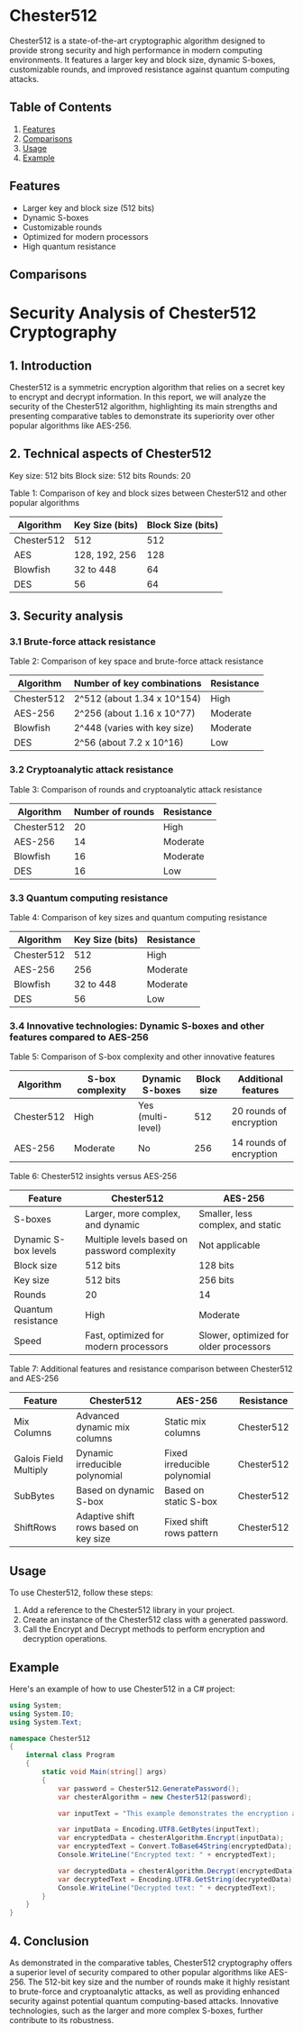 # Chester512

Chester512 is a state-of-the-art cryptographic algorithm designed to provide strong security and high performance in modern computing environments. It features a larger key and block size, dynamic S-boxes, customizable rounds, and improved resistance against quantum computing attacks.

## Table of Contents

1. [Features](#features)
2. [Comparisons](#comparisons)
3. [Usage](#usage)
4. [Example](#example)

## Features

- Larger key and block size (512 bits)
- Dynamic S-boxes
- Customizable rounds
- Optimized for modern processors
- High quantum resistance

## Comparisons

# Security Analysis of Chester512 Cryptography

## 1. Introduction

Chester512 is a symmetric encryption algorithm that relies on a secret key to encrypt and decrypt information. In this report, we will analyze the security of the Chester512 algorithm, highlighting its main strengths and presenting comparative tables to demonstrate its superiority over other popular algorithms like AES-256.

## 2. Technical aspects of Chester512

Key size: 512 bits
Block size: 512 bits
Rounds: 20

Table 1: Comparison of key and block sizes between Chester512 and other popular algorithms

| Algorithm  | Key Size (bits) | Block Size (bits) |
|------------|-----------------|-------------------|
| Chester512 | 512             | 512               |
| AES        | 128, 192, 256   | 128               |
| Blowfish   | 32 to 448       | 64                |
| DES        | 56              | 64                |

## 3. Security analysis

### 3.1 Brute-force attack resistance

Table 2: Comparison of key space and brute-force attack resistance

| Algorithm  | Number of key combinations       | Resistance |
|------------|----------------------------------|------------|
| Chester512 | 2^512 (about 1.34 x 10^154)      | High       |
| AES-256    | 2^256 (about 1.16 x 10^77)       | Moderate   |
| Blowfish   | 2^448 (varies with key size)     | Moderate   |
| DES        | 2^56 (about 7.2 x 10^16)         | Low        |

### 3.2 Cryptoanalytic attack resistance

Table 3: Comparison of rounds and cryptoanalytic attack resistance

| Algorithm  | Number of rounds | Resistance |
|------------|------------------|------------|
| Chester512 | 20               | High       |
| AES-256    | 14               | Moderate   |
| Blowfish   | 16               | Moderate   |
| DES        | 16               | Low        |

### 3.3 Quantum computing resistance

Table 4: Comparison of key sizes and quantum computing resistance

| Algorithm  | Key Size (bits) | Resistance |
|------------|-----------------|------------|
| Chester512 | 512             | High       |
| AES-256    | 256             | Moderate   |
| Blowfish   | 32 to 448       | Moderate   |
| DES        | 56              | Low        |

### 3.4 Innovative technologies: Dynamic S-boxes and other features compared to AES-256

Table 5: Comparison of S-box complexity and other innovative features

| Algorithm  | S-box complexity | Dynamic S-boxes   | Block size | Additional features     |
|------------|------------------|-------------------|------------|-------------------------|
| Chester512 | High             | Yes (multi-level) | 512        | 20 rounds of encryption |
| AES-256    | Moderate         | No                | 256        | 14 rounds of encryption |

Table 6: Chester512 insights versus AES-256

| Feature             | Chester512                                   | AES-256                                |
|---------------------|----------------------------------------------|----------------------------------------|
| S-boxes             | Larger, more complex, and dynamic            | Smaller, less complex, and static      |
| Dynamic S-box levels| Multiple levels based on password complexity | Not applicable                         |
| Block size          | 512 bits                                     | 128 bits                               |
| Key size            | 512 bits                                     | 256 bits                               |
| Rounds              | 20                                           | 14                                     |
| Quantum resistance  | High                                         | Moderate                               |
| Speed               | Fast, optimized for modern processors        | Slower, optimized for older processors |

Table 7: Additional features and resistance comparison between Chester512 and AES-256

| Feature                  | Chester512                                   | AES-256                               | Resistance |
|--------------------------|----------------------------------------------|---------------------------------------|------------|
| Mix Columns              | Advanced dynamic mix columns                 | Static mix columns                    | Chester512 |
| Galois Field Multiply    | Dynamic irreducible polynomial               | Fixed irreducible polynomial          | Chester512 |
| SubBytes                 | Based on dynamic S-box                       | Based on static S-box                 | Chester512 |
| ShiftRows                | Adaptive shift rows based on key size        | Fixed shift rows pattern              | Chester512 |

## Usage

To use Chester512, follow these steps:

1. Add a reference to the Chester512 library in your project.
2. Create an instance of the Chester512 class with a generated password.
3. Call the Encrypt and Decrypt methods to perform encryption and decryption operations.

## Example

Here's an example of how to use Chester512 in a C# project:

```csharp
using System;
using System.IO;
using System.Text;

namespace Chester512
{
    internal class Program
    {
        static void Main(string[] args)
        {
            var password = Chester512.GeneratePassword();
            var chesterAlgorithm = new Chester512(password);

            var inputText = "This example demonstrates the encryption and decryption of text using the Chester512 algorithm.";

            var inputData = Encoding.UTF8.GetBytes(inputText);
            var encryptedData = chesterAlgorithm.Encrypt(inputData);
            var encryptedText = Convert.ToBase64String(encryptedData);
            Console.WriteLine("Encrypted text: " + encryptedText);

            var decryptedData = chesterAlgorithm.Decrypt(encryptedData);
            var decryptedText = Encoding.UTF8.GetString(decryptedData);
            Console.WriteLine("Decrypted text: " + decryptedText);
        }
    }
}
```



## 4. Conclusion

As demonstrated in the comparative tables, Chester512 cryptography offers a superior level of security compared to other popular algorithms like AES-256. The 512-bit key size and the number of rounds make it highly resistant to brute-force and cryptoanalytic attacks, as well as providing enhanced security against potential quantum computing-based attacks. Innovative technologies, such as the larger and more complex S-boxes, further contribute to its robustness.
